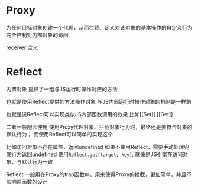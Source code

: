 
# Proxy
为任何目标对象创建一个代理，从而拦截、定义对该对象的基本操作的自定义行为
完全控制对内部对象的访问

receiver 含义

# Reflect
内置对象
提供了一组与JS运行时操作对应的方法

也就是使用Reflect提供的方法操作对象
与JS内部运行时操作对象的机制是一样的

也就是说Reflect可以实现类似JS内部函数调用的效果
比如[[Set]] [[Get]]



二者一般配合使用
使用Proxy代理对象、拦截对象行为时，最终还是要符合对象的默认行为；
而使用Reflect可以简单的实现这个

比如访问对象不存在属性，返回undefined
如果不使用Reflect，需要手动处理兜底行为返回undefined
使用`Reflect.get(target, key)`; 就像是JS引擎在访问对象，与默认行为一致


Reflect 一般用在Proxy的trap函数中，用来使得Proxy的拦截，更加简单，并且不影响原函数的设计